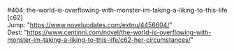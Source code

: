 #404: the-world-is-overflowing-with-monster-im-taking-a-liking-to-this-life [c62] <br/>
Jump: "https://www.novelupdates.com/extnu/4456604/" <br/>
Dest: "https://www.centinni.com/novel/the-world-is-overflowing-with-monster-im-taking-a-liking-to-this-life/c62-her-circumstances/"